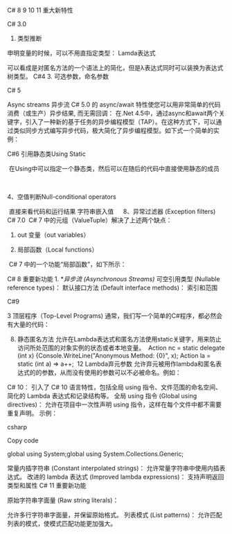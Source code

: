 C# 8 9 10 11 重大新特性


C# 3.0


1. 类型推断

申明变量的时候，可以不用直指定类型：
Lamda表达式

可以看成是对匿名方法的一个语法上的简化，但是λ表达式同时可以装换为表达式树类型。
C#4
3. 可选参数，命名参数

C# 5


Async streams 异步流
C# 5.0 的 async/await 特性使您可以用非常简单的代码消费（或生产）异步结果, 而无需回调：
在.Net 4.5中，通过async和await两个关键字，引入了一种新的基于任务的异步编程模型（TAP）。在这种方式下，可以通过类似同步方式编写异步代码，极大简化了异步编程模型。如下式一个简单的实例：

C#6
引用静态类Using Static　

 在Using中可以指定一个静态类，然后可以在随后的代码中直接使用静态的成员

 

4、空值判断Null-conditional operators　　

 直接来看代码和运行结果
字符串嵌入值 　
8、异常过滤器 (Exception filters)　
C# 7.0
 C# 7 中的元组（ValueTuple）解决了上述两个缺点：
1. out 变量（out variables）

5. 局部函数（Local functions）

 C# 7 中的一个功能“局部函数”，如下所示：


C# 8 重要新功能 1. **异步流 (Asynchronous Streams)*
可空引用类型 (Nullable reference types)：
默认接口方法 (Default interface methods)：
索引和范围

C#9

3 顶层程序（Top-Level Programs)
通常，我们写一个简单的C#程序，都必然会有大量的代码：

8. 静态匿名方法
允许在Lambda表达式和匿名方法使用static关键字，用来防止访问所处范围的对象实例的状态或者本地变量。 
Action<int> nc = static delegate (int x) {Console.WriteLine("Anonymous Method: {0}", x);
Action<int> la = static (int a) => a++;
 12 Lambda弃元参数
允许弃元被用作lambda和匿名表达式的的参数，从而没有使用的参数可以不必被命名。例如：


C# 10：
引入了 C# 10 语言特性，包括全局 using 指令、文件范围的命名空间、简化的 Lambda 表达式和记录结构等。
全局 using 指令 (Global using directives)：
允许在项目中一次性声明 using 指令，这样在每个文件中都不需要重复声明。
示例：

csharp


Copy code


global using System;global using System.Collections.Generic;


常量内插字符串 (Constant interpolated strings)：
允许常量字符串中使用内插表达式。
改进的 lambda 表达式 (Improved lambda expressions)：
支持声明返回类型和属性
C# 11 重要新功能

原始字符串字面量 (Raw string literals)：

允许多行字符串字面量，并保留原始格式。
列表模式 (List patterns)：
允许匹配列表的模式，使模式匹配功能更加强大。

